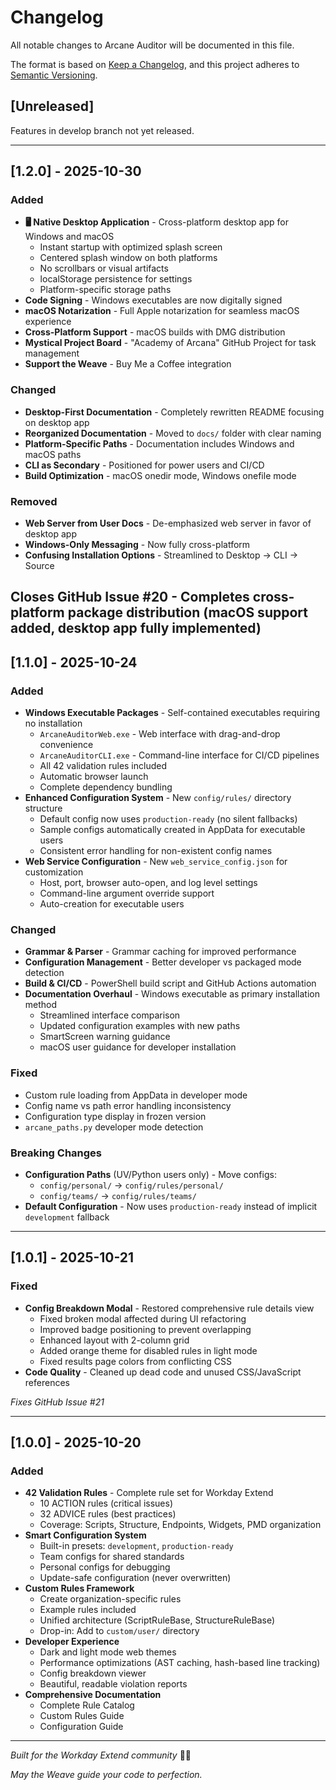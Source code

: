 # Changelog

All notable changes to Arcane Auditor will be documented in this file.

The format is based on [Keep a Changelog](https://keepachangelog.com/en/1.0.0/),
and this project adheres to [Semantic Versioning](https://semver.org/spec/v2.0.0.html).

## [Unreleased]

Features in develop branch not yet released.

---

## [1.2.0] - 2025-10-30

### Added

- **🖥️ Native Desktop Application** - Cross-platform desktop app for Windows and macOS
  - Instant startup with optimized splash screen
  - Centered splash window on both platforms
  - No scrollbars or visual artifacts
  - localStorage persistence for settings
  - Platform-specific storage paths
- **Code Signing** - Windows executables are now digitally signed
- **macOS Notarization** - Full Apple notarization for seamless macOS experience
- **Cross-Platform Support** - macOS builds with DMG distribution
- **Mystical Project Board** - "Academy of Arcana" GitHub Project for task management
- **Support the Weave** - Buy Me a Coffee integration

### Changed

- **Desktop-First Documentation** - Completely rewritten README focusing on desktop app
- **Reorganized Documentation** - Moved to `docs/` folder with clear naming
- **Platform-Specific Paths** - Documentation includes Windows and macOS paths
- **CLI as Secondary** - Positioned for power users and CI/CD
- **Build Optimization** - macOS onedir mode, Windows onefile mode

### Removed

- **Web Server from User Docs** - De-emphasized web server in favor of desktop app
- **Windows-Only Messaging** - Now fully cross-platform
- **Confusing Installation Options** - Streamlined to Desktop → CLI → Source

**Closes GitHub Issue #20** - Completes cross-platform package distribution (macOS support added, desktop app fully implemented)
----------------------------------------------------------------------------------------------------------------------------

## [1.1.0] - 2025-10-24

### Added

- **Windows Executable Packages** - Self-contained executables requiring no installation
  - `ArcaneAuditorWeb.exe` - Web interface with drag-and-drop convenience
  - `ArcaneAuditorCLI.exe` - Command-line interface for CI/CD pipelines
  - All 42 validation rules included
  - Automatic browser launch
  - Complete dependency bundling
- **Enhanced Configuration System** - New `config/rules/` directory structure
  - Default config now uses `production-ready` (no silent fallbacks)
  - Sample configs automatically created in AppData for executable users
  - Consistent error handling for non-existent config names
- **Web Service Configuration** - New `web_service_config.json` for customization
  - Host, port, browser auto-open, and log level settings
  - Command-line argument override support
  - Auto-creation for executable users

### Changed

- **Grammar & Parser** - Grammar caching for improved performance
- **Configuration Management** - Better developer vs packaged mode detection
- **Build & CI/CD** - PowerShell build script and GitHub Actions automation
- **Documentation Overhaul** - Windows executable as primary installation method
  - Streamlined interface comparison
  - Updated configuration examples with new paths
  - SmartScreen warning guidance
  - macOS user guidance for developer installation

### Fixed

- Custom rule loading from AppData in developer mode
- Config name vs path error handling inconsistency
- Configuration type display in frozen version
- `arcane_paths.py` developer mode detection

### Breaking Changes

- **Configuration Paths** (UV/Python users only) - Move configs:
  - `config/personal/` → `config/rules/personal/`
  - `config/teams/` → `config/rules/teams/`
- **Default Configuration** - Now uses `production-ready` instead of implicit `development` fallback

---

## [1.0.1] - 2025-10-21

### Fixed

- **Config Breakdown Modal** - Restored comprehensive rule details view
  - Fixed broken modal affected during UI refactoring
  - Improved badge positioning to prevent overlapping
  - Enhanced layout with 2-column grid
  - Added orange theme for disabled rules in light mode
  - Fixed results page colors from conflicting CSS
- **Code Quality** - Cleaned up dead code and unused CSS/JavaScript references

*Fixes GitHub Issue #21*

---

## [1.0.0] - 2025-10-20

### Added

- **42 Validation Rules** - Complete rule set for Workday Extend
  - 10 ACTION rules (critical issues)
  - 32 ADVICE rules (best practices)
  - Coverage: Scripts, Structure, Endpoints, Widgets, PMD organization
- **Smart Configuration System**
  - Built-in presets: `development`, `production-ready`
  - Team configs for shared standards
  - Personal configs for debugging
  - Update-safe configuration (never overwritten)
- **Custom Rules Framework**
  - Create organization-specific rules
  - Example rules included
  - Unified architecture (ScriptRuleBase, StructureRuleBase)
  - Drop-in: Add to `custom/user/` directory
- **Developer Experience**
  - Dark and light mode web themes
  - Performance optimizations (AST caching, hash-based line tracking)
  - Config breakdown viewer
  - Beautiful, readable violation reports
- **Comprehensive Documentation**
  - Complete Rule Catalog
  - Custom Rules Guide
  - Configuration Guide

---

*Built for the Workday Extend community* 🔮✨

*May the Weave guide your code to perfection.*
